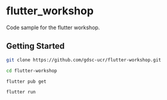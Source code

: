 # flutter_workshop

Code sample for the flutter workshop.

## Getting Started

```bash
git clone https://github.com/gdsc-ucr/flutter-workshop.git

cd flutter-workshop

flutter pub get

flutter run 
```
